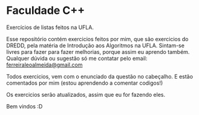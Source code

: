 # Faculdade C++
Exercícios de listas feitos na UFLA.

Esse repositório contém exercicios feitos por mim, que são exercicios do DREDD, pela matéria de Introdução aos Algoritmos na UFLA. Sintam-se livres para fazer para fazer melhorias, porque assim eu aprendo também. Qualquer dúvida ou sugestão só me contatar pelo email: ferreiraleoalmeida@gmail.com

Todos exercicios, vem com o enunciado da questão no cabeçalho. E estão comentados por mim (estou aprendendo a comentar codigos!)

Os exercicios serão atualizados, assim que eu for fazendo eles.

Bem vindos :D
